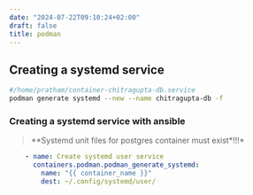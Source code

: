 ```yaml
---
date: "2024-07-22T09:10:24+02:00"
draft: false
title: podman
---
```


## Creating a systemd service

``` bash
#/home/pratham/container-chitragupta-db.service
podman generate systemd --new --name chitragupta-db -f
```

### Creating a systemd service with ansible

> \*\*Systemd unit files for postgres container must exist*!!!*

``` yaml
    - name: Create systemd user service
      containers.podman.podman_generate_systemd:
        name: "{{ container_name }}"
        dest: ~/.config/systemd/user/
```
